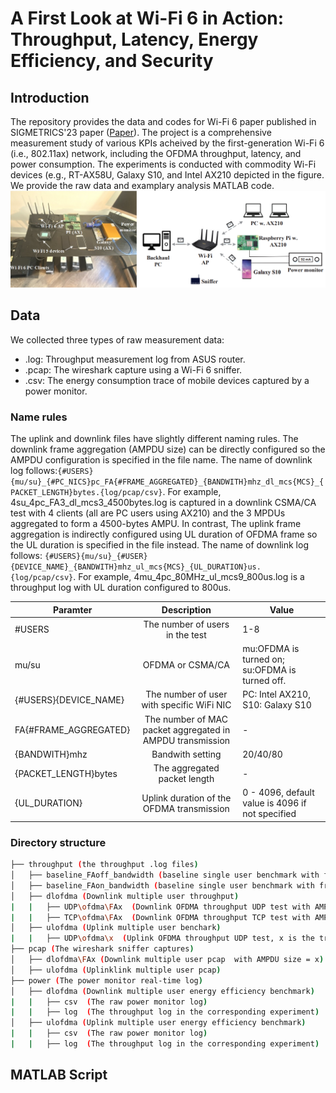 # A First Look at Wi-Fi 6 in Action: Throughput, Latency, Energy Efficiency, and Security


## Introduction 
The repository provides the data and codes for Wi-Fi 6 paper published in SIGMETRICS'23 paper ([Paper](https://dl.acm.org/doi/10.1145/3579451)).
The project is a comprehensive measurement study of various KPIs acheived by the first-generation Wi-Fi 6 (i.e., 802.11ax) network, including the OFDMA throughput, 
latency, and power consumption. The experiments is conducted with commodity Wi-Fi devices (e.g., RT-AX58U, Galaxy S10, and Intel AX210 depicted in the figure. We provide the raw data and examplary analysis MATLAB code.
![setup](misc/testbed_setup.png)

## Data
We collected three types of raw measurement data:
- .log: Throughput measurement log from ASUS router.
- .pcap: The wireshark capture using a Wi-Fi 6 sniffer.
- .csv:  The energy consumption trace of mobile devices captured by a power monitor.

### Name rules
The uplink and downlink files have slightly different naming rules. The downlink frame aggregation (AMPDU size) can be directly configured so the AMPDU configuration is specified in the file name. The name of downlink log follows:`{#USERS}{mu/su}_{#PC_NICS}pc_FA{#FRAME_AGGREGATED}_{BANDWITH}mhz_dl_mcs{MCS}_{PACKET_LENGTH}bytes.{log/pcap/csv}`. 
For example, 4su_4pc_FA3_dl_mcs3_4500bytes.log is captured in a downlink CSMA/CA test with 4 clients (all are PC users using AX210) and the 3 MPDUs aggregated to form a 4500-bytes AMPU.  In contrast, The uplink frame aggregation is indirectly configured using UL duration of OFDMA frame so the UL duration is specified in the file instead. The name of downlink log follows: `{#USERS}{mu/su}_{#USER}{DEVICE_NAME}_{BANDWITH}mhz_ul_mcs{MCS}_{UL_DURATION}us.{log/pcap/csv}`.  For example, 4mu_4pc_80MHz_ul_mcs9_800us.log is a throughput log with UL duration configured to 800us. 

| Paramter     | Description           | Value |
| ------------- |:-------------:| -----|
| #USERS    | The number of users in the test |  1-8 |
| mu/su     | OFDMA or CSMA/CA      |  mu:OFDMA is turned on; su:OFDMA is turned off. |
| {#USERS}{DEVICE_NAME} | The number of user with specific WiFi NIC    |  PC: Intel AX210, S10: Galaxy S10 |
|FA{#FRAME_AGGREGATED}| The number of MAC packet aggregated in AMPDU transmission |- |
|{BANDWITH}mhz| Bandwith setting | 20/40/80| 
|{PACKET_LENGTH}bytes| The aggregated packet length| -|
|{UL_DURATION}| Uplink duration of the OFDMA transmission| 0 - 4096, default value is 4096 if not specified  |


### Directory structure
```bash
├── throughput (the throughput .log files)
│   ├── baseline_FAoff_bandwidth (baseline single user benchmark with frame aggregation turned off)
│   ├── baseline_FAon_bandwidth (baseline single user benchmark with frame aggregation turned on)
│   ├── dlofdma (Downlink multiple user throughput)
|   |   ├── UDP\ofdma\FAx  (Downlink OFDMA throughput UDP test with AMPDU size = x)  
|   |   ├── TCP\ofdma\FAx  (Downlink OFDMA throughput TCP test with AMPDU size = x)
│   ├── ulofdma (Uplink multiple user benchark)
|   |   ├── UDP\ofdma\x  (Uplink OFDMA throughput UDP test, x is the trial id)  
├── pcap (The wireshark sniffer captures)
│   ├── dlofdma\FAx (Downlink multiple user pcap  with AMPDU size = x)
│   ├── ulofdma (Uplinklink multiple user pcap)
├── power (The power monitor real-time log)
│   ├── dlofdma (Downlink multiple user energy efficiency benchmark)
|   |   ├── csv  (The raw power monitor log) 
|   |   ├── log  (The throughput log in the corresponding experiment)  
│   ├── ulofdma (Uplink multiple user energy efficiency benchmark)
|   |   ├── csv  (The raw power monitor log) 
|   |   ├── log  (The throughput log in the corresponding experiment)
```

## MATLAB Script

